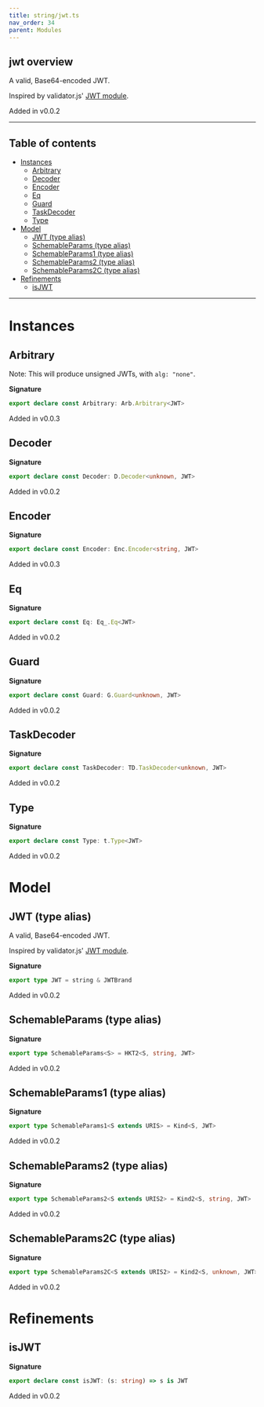 ```yaml
---
title: string/jwt.ts
nav_order: 34
parent: Modules
---
```


## jwt overview

A valid, Base64-encoded JWT.

Inspired by validator.js' [JWT
module](https://github.com/validatorjs/validator.js/blob/master/src/lib/isJWT.js).

Added in v0.0.2

---

<h2 class="text-delta">Table of contents</h2>

- [Instances](#instances)
  - [Arbitrary](#arbitrary)
  - [Decoder](#decoder)
  - [Encoder](#encoder)
  - [Eq](#eq)
  - [Guard](#guard)
  - [TaskDecoder](#taskdecoder)
  - [Type](#type)
- [Model](#model)
  - [JWT (type alias)](#jwt-type-alias)
  - [SchemableParams (type alias)](#schemableparams-type-alias)
  - [SchemableParams1 (type alias)](#schemableparams1-type-alias)
  - [SchemableParams2 (type alias)](#schemableparams2-type-alias)
  - [SchemableParams2C (type alias)](#schemableparams2c-type-alias)
- [Refinements](#refinements)
  - [isJWT](#isjwt)

---

# Instances

## Arbitrary

Note: This will produce unsigned JWTs, with `alg: "none"`.

**Signature**

```ts
export declare const Arbitrary: Arb.Arbitrary<JWT>
```

Added in v0.0.3

## Decoder

**Signature**

```ts
export declare const Decoder: D.Decoder<unknown, JWT>
```

Added in v0.0.2

## Encoder

**Signature**

```ts
export declare const Encoder: Enc.Encoder<string, JWT>
```

Added in v0.0.3

## Eq

**Signature**

```ts
export declare const Eq: Eq_.Eq<JWT>
```

Added in v0.0.2

## Guard

**Signature**

```ts
export declare const Guard: G.Guard<unknown, JWT>
```

Added in v0.0.2

## TaskDecoder

**Signature**

```ts
export declare const TaskDecoder: TD.TaskDecoder<unknown, JWT>
```

Added in v0.0.2

## Type

**Signature**

```ts
export declare const Type: t.Type<JWT>
```

Added in v0.0.2

# Model

## JWT (type alias)

A valid, Base64-encoded JWT.

Inspired by validator.js' [JWT
module](https://github.com/validatorjs/validator.js/blob/master/src/lib/isJWT.js).

**Signature**

```ts
export type JWT = string & JWTBrand
```

Added in v0.0.2

## SchemableParams (type alias)

**Signature**

```ts
export type SchemableParams<S> = HKT2<S, string, JWT>
```

Added in v0.0.2

## SchemableParams1 (type alias)

**Signature**

```ts
export type SchemableParams1<S extends URIS> = Kind<S, JWT>
```

Added in v0.0.2

## SchemableParams2 (type alias)

**Signature**

```ts
export type SchemableParams2<S extends URIS2> = Kind2<S, string, JWT>
```

Added in v0.0.2

## SchemableParams2C (type alias)

**Signature**

```ts
export type SchemableParams2C<S extends URIS2> = Kind2<S, unknown, JWT>
```

Added in v0.0.2

# Refinements

## isJWT

**Signature**

```ts
export declare const isJWT: (s: string) => s is JWT
```

Added in v0.0.2

